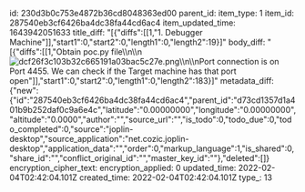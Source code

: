 id: 230d3b0c753e4872b36cd8048363ed00
parent_id: 
item_type: 1
item_id: 287540eb3cf6426ba4dc38fa44cd6ac4
item_updated_time: 1643942051633
title_diff: "[{\"diffs\":[[1,\"1. Debugger Machine\"]],\"start1\":0,\"start2\":0,\"length1\":0,\"length2\":19}]"
body_diff: "[{\"diffs\":[[1,\"Obtain poc.py file\\\n\\\n![dcf26f3c103b32c665191a03bac5c27e.png](:/fd351189fdb54d4f9b383c6a4a5e56f3)\\\n\\\nPort connection is on Port 4455. We can check if the Target machine has that port open\"]],\"start1\":0,\"start2\":0,\"length1\":0,\"length2\":183}]"
metadata_diff: {"new":{"id":"287540eb3cf6426ba4dc38fa44cd6ac4","parent_id":"d73cd1357d1a401b9b252daf0c9a6e4c","latitude":"0.00000000","longitude":"0.00000000","altitude":"0.0000","author":"","source_url":"","is_todo":0,"todo_due":0,"todo_completed":0,"source":"joplin-desktop","source_application":"net.cozic.joplin-desktop","application_data":"","order":0,"markup_language":1,"is_shared":0,"share_id":"","conflict_original_id":"","master_key_id":""},"deleted":[]}
encryption_cipher_text: 
encryption_applied: 0
updated_time: 2022-02-04T02:42:04.101Z
created_time: 2022-02-04T02:42:04.101Z
type_: 13